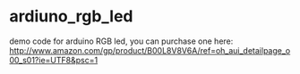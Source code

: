 # ardiuno_rgb_led

demo code for arduino RGB led, you can purchase one here: http://www.amazon.com/gp/product/B00L8V8V6A/ref=oh_aui_detailpage_o00_s01?ie=UTF8&psc=1

